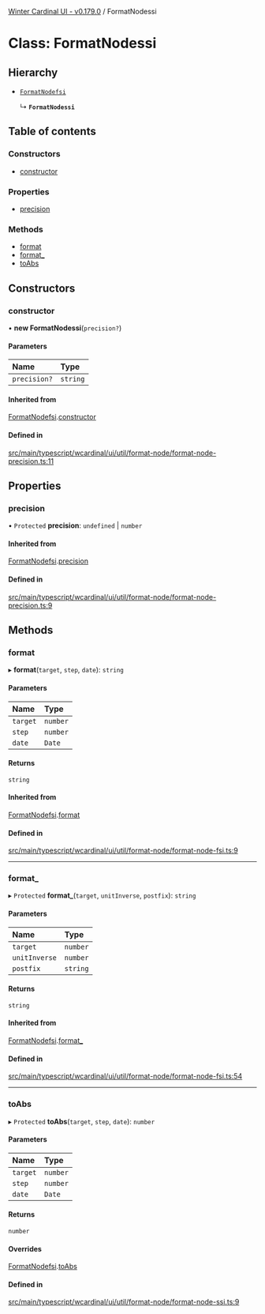 [Winter Cardinal UI - v0.179.0](../index.md) / FormatNodessi

# Class: FormatNodessi

## Hierarchy

- [`FormatNodefsi`](FormatNodefsi.md)

  ↳ **`FormatNodessi`**

## Table of contents

### Constructors

- [constructor](FormatNodessi.md#constructor)

### Properties

- [precision](FormatNodessi.md#precision)

### Methods

- [format](FormatNodessi.md#format)
- [format\_](FormatNodessi.md#format_)
- [toAbs](FormatNodessi.md#toabs)

## Constructors

### constructor

• **new FormatNodessi**(`precision?`)

#### Parameters

| Name | Type |
| :------ | :------ |
| `precision?` | `string` |

#### Inherited from

[FormatNodefsi](FormatNodefsi.md).[constructor](FormatNodefsi.md#constructor)

#### Defined in

[src/main/typescript/wcardinal/ui/util/format-node/format-node-precision.ts:11](https://github.com/winter-cardinal/winter-cardinal-ui/blob/v0.179.0/src/main/typescript/wcardinal/ui/util/format-node/format-node-precision.ts#L11)

## Properties

### precision

• `Protected` **precision**: `undefined` \| `number`

#### Inherited from

[FormatNodefsi](FormatNodefsi.md).[precision](FormatNodefsi.md#precision)

#### Defined in

[src/main/typescript/wcardinal/ui/util/format-node/format-node-precision.ts:9](https://github.com/winter-cardinal/winter-cardinal-ui/blob/v0.179.0/src/main/typescript/wcardinal/ui/util/format-node/format-node-precision.ts#L9)

## Methods

### format

▸ **format**(`target`, `step`, `date`): `string`

#### Parameters

| Name | Type |
| :------ | :------ |
| `target` | `number` |
| `step` | `number` |
| `date` | `Date` |

#### Returns

`string`

#### Inherited from

[FormatNodefsi](FormatNodefsi.md).[format](FormatNodefsi.md#format)

#### Defined in

[src/main/typescript/wcardinal/ui/util/format-node/format-node-fsi.ts:9](https://github.com/winter-cardinal/winter-cardinal-ui/blob/v0.179.0/src/main/typescript/wcardinal/ui/util/format-node/format-node-fsi.ts#L9)

___

### format\_

▸ `Protected` **format_**(`target`, `unitInverse`, `postfix`): `string`

#### Parameters

| Name | Type |
| :------ | :------ |
| `target` | `number` |
| `unitInverse` | `number` |
| `postfix` | `string` |

#### Returns

`string`

#### Inherited from

[FormatNodefsi](FormatNodefsi.md).[format_](FormatNodefsi.md#format_)

#### Defined in

[src/main/typescript/wcardinal/ui/util/format-node/format-node-fsi.ts:54](https://github.com/winter-cardinal/winter-cardinal-ui/blob/v0.179.0/src/main/typescript/wcardinal/ui/util/format-node/format-node-fsi.ts#L54)

___

### toAbs

▸ `Protected` **toAbs**(`target`, `step`, `date`): `number`

#### Parameters

| Name | Type |
| :------ | :------ |
| `target` | `number` |
| `step` | `number` |
| `date` | `Date` |

#### Returns

`number`

#### Overrides

[FormatNodefsi](FormatNodefsi.md).[toAbs](FormatNodefsi.md#toabs)

#### Defined in

[src/main/typescript/wcardinal/ui/util/format-node/format-node-ssi.ts:9](https://github.com/winter-cardinal/winter-cardinal-ui/blob/v0.179.0/src/main/typescript/wcardinal/ui/util/format-node/format-node-ssi.ts#L9)
